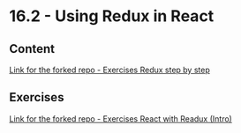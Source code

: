 # 16.2 - Using Redux in React

## Content

[Link for the forked repo - Exercises Redux step by step](https://github.com/rach-vp/exercises-redux-step-by-step)

## Exercises

[Link for the forked repo - Exercises React with Readux (Intro)](https://github.com/rach-vp/exercise-react-with-redux-intro)
